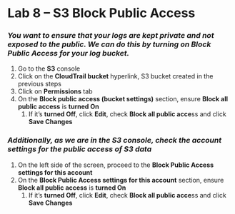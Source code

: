# Lab 8 – S3 Block Public Access

### *You want to ensure that your logs are kept private and not exposed to the public. We can do this by turning on Block Public Access for your log bucket.*

1.  Go to the **S3** console
2.  Click on the **CloudTrail bucket** hyperlink, S3 bucket created in the previous steps
3.  Click on **Permissions** tab
4.  On the **Block public access (bucket settings)** section, ensure **Block all public access** is **turned On**
    1.  If it’s **turned Off**, click **Edit**, check **Block all public acce**ss and click **Save Changes**

### *Additionally, as we are in the S3 console, check the account settings for the public access of S3 data*

1.  On the left side of the screen, proceed to the **Block Public Access settings for this account**
2.  On the **Block Public Access settings for this account** section, ensure **Block all public access** is **turned On**
    1.  If it’s **turned Off**, click **Edit**, check **Block all public acce**ss and click **Save Changes**
